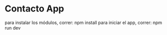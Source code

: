 # Contacto App

para instalar los módulos, correr: npm install 
para iniciar el app, correr: npm run dev